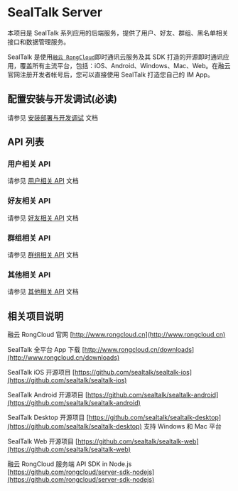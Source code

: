 # SealTalk Server

本项目是 SealTalk 系列应用的后端服务，提供了用户、好友、群组、黑名单相关接口和数据管理服务。

SealTalk 是使用[`融云 RongCloud`](http://www.rongcloud.cn)即时通讯云服务及其 SDK 打造的开源即时通讯应用，覆盖所有主流平台，包括：iOS、Android、Windows、Mac、Web。在融云官网注册开发者帐号后，您可以直接使用 SealTalk 打造您自己的 IM App。

## 配置安装与开发调试(必读)

请参见 [安装部署与开发调试](docs/install.md) 文档

## API 列表

### 用户相关 API

请参见 [用户相关 API](docs/api_user.md) 文档

### 好友相关 API

请参见 [好友相关 API](docs/api_friendship.md) 文档

### 群组相关 API

请参见 [群组相关 API](docs/api_group.md) 文档

### 其他相关 API

请参见 [其他相关 API](docs/api_misc.md) 文档

## 相关项目说明

融云 RongCloud 官网
[http://www.rongcloud.cn](http://www.rongcloud.cn)

SealTalk 全平台 App 下载
[http://www.rongcloud.cn/downloads](http://www.rongcloud.cn/downloads)

SealTalk iOS 开源项目
[https://github.com/sealtalk/sealtalk-ios](https://github.com/sealtalk/sealtalk-ios)

SealTalk Android 开源项目
[https://github.com/sealtalk/sealtalk-android](https://github.com/sealtalk/sealtalk-android)

SealTalk Desktop 开源项目
[https://github.com/sealtalk/sealtalk-desktop](https://github.com/sealtalk/sealtalk-desktop) 支持 Windows 和 Mac 平台

SealTalk Web 开源项目
[https://github.com/sealtalk/sealtalk-web](https://github.com/sealtalk/sealtalk-web)

融云 RongCloud 服务端 API SDK in Node.js [https://github.com/rongcloud/server-sdk-nodejs](https://github.com/rongcloud/server-sdk-nodejs)
